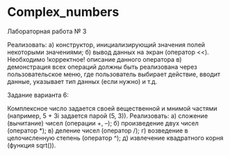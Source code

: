 # Complex_numbers
Лабораторная работа № 3

Реализовать:
а) конструктор, инициализирующий значения полей некоторыми значениями;
б) вывод данных на экран (оператор <<). Необходимо !корректное! описание данного оператора
в) демонстрация всех операций должны быть реализована через пользовательское меню, где пользователь выбирает действие, вводит данные, указывает тип данных (если нужно) и т.д.

Задание варианта 6:

Комплексное число задается своей вещественной и мнимой частями (например, 5 + 3i задается парой (5, 3)). Реализовать:
а) сложение (вычитание) чисел (операции +, –);
б) произведение двух чисел (оператор *);
в) деление чисел (оператор /);
г) возведение в целочисленную степень (оператор ^);
д) извлечение квадратного корня (функция sqrt()).
